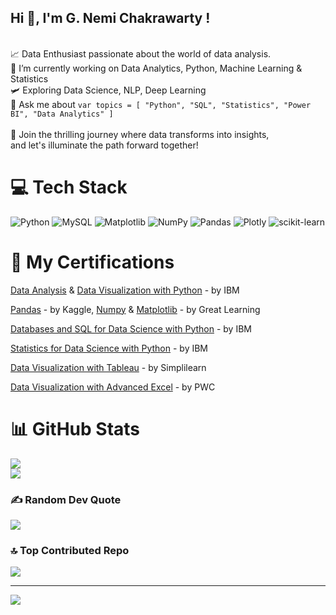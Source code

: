 Hi 👋, I'm G. Nemi Chakrawarty !
---
<br>📈 Data Enthusiast passionate about the world of data analysis.
<br>🌱 I’m currently working on Data Analytics, Python, Machine Learning & Statistics
<br>🛩️ Exploring Data Science, NLP, Deep Learning 
<br>💬 Ask me about ``` var topics = [ "Python", "SQL", "Statistics", "Power BI", "Data Analytics" ] ```
<br><br>🔭 Join the thrilling journey where data transforms into insights,<br> and let's illuminate the path forward together!

# 💻 Tech Stack
![Python](https://img.shields.io/badge/python-3670A0?style=for-the-badge&logo=python&logoColor=ffdd54) 
![MySQL](https://img.shields.io/badge/mysql-%2300000f.svg?style=for-the-badge&logo=mysql&logoColor=white) 
![Matplotlib](https://img.shields.io/badge/Matplotlib-%23ffffff.svg?style=for-the-badge&logo=Matplotlib&logoColor=black) 
![NumPy](https://img.shields.io/badge/numpy-%23013243.svg?style=for-the-badge&logo=numpy&logoColor=white) 
![Pandas](https://img.shields.io/badge/pandas-%23150458.svg?style=for-the-badge&logo=pandas&logoColor=white) 
![Plotly](https://img.shields.io/badge/Plotly-%233F4F75.svg?style=for-the-badge&logo=plotly&logoColor=white) 
![scikit-learn](https://img.shields.io/badge/scikit--learn-%23F7931E.svg?style=for-the-badge&logo=scikit-learn&logoColor=white)

# 📜 My Certifications 

 [Data Analysis](https://github.com/mrankitgupta) & [Data Visualization with Python](https://github.com/mrankitgupta) - by IBM

 [Pandas](https://www.kaggle.com/learn/certification/mrankitgupta/pandas) - by Kaggle, [Numpy](https://olympus1.mygreatlearning.com/course_certificate/IQVNJSIN) & [Matplotlib](https://olympus1.mygreatlearning.com/course_certificate/RNVTUIMW) - by Great Learning

 [Databases and SQL for Data Science with Python](https://github.com/mrankitgupta) - by IBM

 [Statistics for Data Science with Python](https://www.credly.com/badges/354576a0-b672-4245-8cad-82dc3f3df76f/public_url) - by IBM

 [Data Visualization with Tableau](https://www.simplilearn.com/skillup-certificate-landing?token=eyJjb3Vyc2VfaWQiOiI3OTUiLCJjZXJ0aWZpY2F0ZV91cmwiOiJodHRwczpcL1wvY2VydGlmaWNhdGVzLnNpbXBsaWNkbi5uZXRcL3NoYXJlXC90aHVtYl8zMzkyNjI4XzE2NTAxMTE0NzcucG5nIiwidXNlcm5hbWUiOiJBbmtpdCBHdXB0YSJ9&utm_source=shared-certificate&utm_medium=lms&utm_campaign=shared-certificate-promotion) - by Simplilearn

 [Data Visualization with Advanced Excel](https://www.coursera.org/account/accomplishments/certificate/CY9V466RB36R) - by PWC

# 📊 GitHub Stats
![](https://github-readme-stats.vercel.app/api?username=Nemi016&theme=tokyonight&hide_border=true&include_all_commits=false&count_private=true)<br/>
![](https://github-readme-streak-stats.herokuapp.com/?user=Nemi016&theme=tokyonight&hide_border=true)<br/>


### ✍️ Random Dev Quote
![](https://quotes-github-readme.vercel.app/api?type=vetical&theme=tokyonight)

### 🔝 Top Contributed Repo
![](https://github-contributor-stats.vercel.app/api?username=Nemi016&limit=5&theme=tokyonight&combine_all_yearly_contributions=true)

---
[![](https://visitcount.itsvg.in/api?id=Nemi016&icon=0&color=2)](https://visitcount.itsvg.in)

<!-- Proudly created with GPRM ( https://gprm.itsvg.in ) -->
